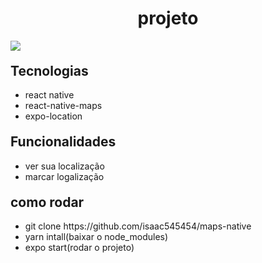 <h1 style="text-align: center">projeto</h1>
<img src="20221024_122819.gif">
 


<h2 style="margin-top: 20px">Tecnologias</h2>
<ul>
  <li>react native</li>
  <li>react-native-maps</li>
  <li>expo-location</li>
</ul>

<h2 style="margin-top: 20px">Funcionalidades</h2>
<ul>
  <li>ver sua localização</li>
  <li>marcar logalização</li>
</ul>

<h2 style="margin-top: 20px">como rodar</h2>
<ul>
   <li>git clone https://github.com/isaac545454/maps-native</li>
   <li>yarn intall(baixar o node_modules)</li> 
   <li>expo start(rodar o projeto)</li> 
</ul>
